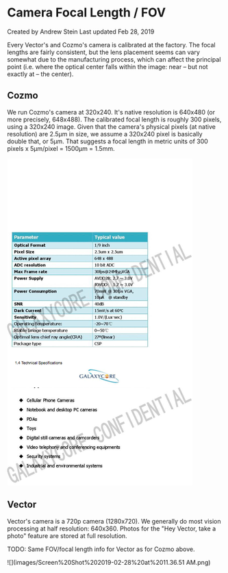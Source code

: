 # Camera Focal Length / FOV

Created by Andrew Stein Last updated Feb 28, 2019 


Every Vector's and Cozmo's camera is calibrated at the factory. The focal lengths are fairly consistent, but the lens placement seems can vary somewhat due to the manufacturing process, which can affect the principal point (i.e. where the optical center falls within the image: near – but not exactly at – the center). 

## Cozmo

We run Cozmo's camera at 320x240. It's native resolution is 640x480 (or more precisely, 648x488). The calibrated focal length is roughly 300 pixels, using a 320x240 image. Given that the camera's physical pixels (at native resolution) are 2.5µm in size, we assume a 320x240 pixel is basically double that, or 5µm. That suggests a focal length in metric units of 300 pixels x 5µm/pixel = 1500µm = 1.5mm. 

![](images/CozmoCameraSpecSheet.png)


## Vector
Vector's camera is a 720p camera (1280x720). We generally do most vision processing at half resolution: 640x360. Photos for the "Hey Vector, take a photo" feature are stored at full resolution.

TODO: Same FOV/focal length info for Vector as for Cozmo above.

![](images/Screen%20Shot%202019-02-28%20at%2011.36.51 AM.png)
